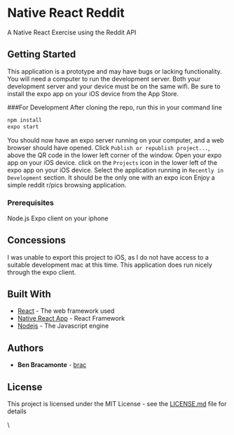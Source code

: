 # Native React Reddit
A Native React Exercise using the Reddit API

## Getting Started
This application is a prototype and may have bugs or lacking functionality. You will need a computer to run the development server. Both your development server and your device must be on the same wifi.
Be sure to install the expo app on your iOS device from the App Store.  

###For Development
After cloning the repo, run this in your command line
```bash
npm install
expo start
```
You should now have an expo server running on your computer, and a web browser should have opened. 
Click `Publish or republish project...`, above the QR code in the lower left corner of the window.
Open your expo app on your iOS device. 
click on the `Projects` icon in the lower left of the expo app on your iOS device.
Select the application running in `Recently in Development` section. It should be the only one with an expo icon
Enjoy a simple reddit r/pics browsing application.

### Prerequisites
Node.js
Expo client on your iphone

## Concessions
I was unable to export this project to iOS, as I do not have access to a suitable development mac at this time. This application does run nicely through the expo client. 

## Built With

* [React](https://reactjs.org/) - The web framework used
* [Native React App](https://facebook.github.io/react-native/) - React Framework
* [Nodejs](https://nodejs.org/en/) - The Javascript engine


## Authors

* **Ben Bracamonte**  - [brac](https://github.com/brac)

## License

This project is licensed under the MIT License - see the [LICENSE.md](LICENSE.md) file for details

\
